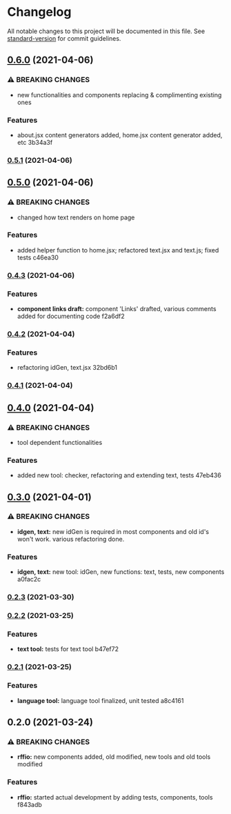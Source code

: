 # Changelog

All notable changes to this project will be documented in this file. See [standard-version](https://github.com/conventional-changelog/standard-version) for commit guidelines.

## [0.6.0](///compare/v0.5.1...v0.6.0) (2021-04-06)


### ⚠ BREAKING CHANGES

* new functionalities and components replacing & complimenting existing ones

### Features

* about.jsx content generators added, home.jsx content generator added, etc 3b34a3f

### [0.5.1](///compare/v0.5.0...v0.5.1) (2021-04-06)

## [0.5.0](///compare/v0.4.3...v0.5.0) (2021-04-06)


### ⚠ BREAKING CHANGES

* changed how text renders on home page

### Features

* added helper function to home.jsx; refactored text.jsx and text.js; fixed tests c46ea30

### [0.4.3](///compare/v0.4.2...v0.4.3) (2021-04-06)


### Features

* **component links draft:** component 'Links' drafted, various comments added for documenting code f2a6df2

### [0.4.2](///compare/v0.4.1...v0.4.2) (2021-04-04)


### Features

* refactoring idGen, text.jsx 32bd6b1

### [0.4.1](///compare/v0.4.0...v0.4.1) (2021-04-04)

## [0.4.0](///compare/v0.3.0...v0.4.0) (2021-04-04)


### ⚠ BREAKING CHANGES

* tool dependent functionalities

### Features

* added new tool: checker, refactoring and extending text, tests 47eb436

## [0.3.0](///compare/v0.2.3...v0.3.0) (2021-04-01)


### ⚠ BREAKING CHANGES

* **idgen, text:** new idGen is required in most components and old id's won't work. various
refactoring done.

### Features

* **idgen, text:** new tool: idGen, new functions: text, tests, new components a0fac2c

### [0.2.3](///compare/v0.2.2...v0.2.3) (2021-03-30)

### [0.2.2](///compare/v0.2.1...v0.2.2) (2021-03-25)


### Features

* **text tool:** tests for text tool b47ef72

### [0.2.1](///compare/v0.2.0...v0.2.1) (2021-03-25)


### Features

* **language tool:** language tool finalized, unit tested a8c4161

## 0.2.0 (2021-03-24)


### ⚠ BREAKING CHANGES

* **rffio:** new components added, old modified, new tools and old tools modified

### Features

* **rffio:** started actual development by adding tests, components, tools f843adb
